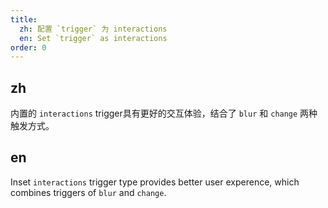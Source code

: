 ```yaml
---
title:
  zh: 配置 `trigger` 为 interactions
  en: Set `trigger` as interactions
order: 0
---
```


## zh

内置的 `interactions` trigger具有更好的交互体验，结合了 `blur` 和 `change` 两种触发方式。

## en

Inset `interactions` trigger type provides better user experence, which combines triggers of `blur` and `change`.
